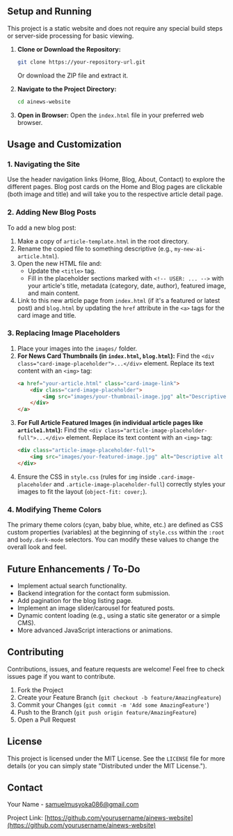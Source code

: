 
## Setup and Running

This project is a static website and does not require any special build steps or server-side processing for basic viewing.

1.  **Clone or Download the Repository:**
    ```bash
    git clone https://your-repository-url.git
    ```
    Or download the ZIP file and extract it.

2.  **Navigate to the Project Directory:**
    ```bash
    cd ainews-website
    ```

3.  **Open in Browser:**
    Open the `index.html` file in your preferred web browser.

## Usage and Customization

### 1. Navigating the Site
Use the header navigation links (Home, Blog, About, Contact) to explore the different pages. Blog post cards on the Home and Blog pages are clickable (both image and title) and will take you to the respective article detail page.

### 2. Adding New Blog Posts
To add a new blog post:
1.  Make a copy of `article-template.html` in the root directory.
2.  Rename the copied file to something descriptive (e.g., `my-new-ai-article.html`).
3.  Open the new HTML file and:
    *   Update the `<title>` tag.
    *   Fill in the placeholder sections marked with `<!-- USER: ... -->` with your article's title, metadata (category, date, author), featured image, and main content.
4.  Link to this new article page from `index.html` (if it's a featured or latest post) and `blog.html` by updating the `href` attribute in the `<a>` tags for the card image and title.

### 3. Replacing Image Placeholders
1.  Place your images into the `images/` folder.
2.  **For News Card Thumbnails (in `index.html`, `blog.html`):**
    Find the `<div class="card-image-placeholder">...</div>` element. Replace its text content with an `<img>` tag:
    ```html
    <a href="your-article.html" class="card-image-link">
        <div class="card-image-placeholder">
            <img src="images/your-thumbnail-image.jpg" alt="Descriptive alt text">
        </div>
    </a>
    ```
3.  **For Full Article Featured Images (in individual article pages like `article1.html`):**
    Find the `<div class="article-image-placeholder-full">...</div>` element. Replace its text content with an `<img>` tag:
    ```html
    <div class="article-image-placeholder-full">
        <img src="images/your-featured-image.jpg" alt="Descriptive alt text for featured image">
    </div>
    ```
4.  Ensure the CSS in `style.css` (rules for `img` inside `.card-image-placeholder` and `.article-image-placeholder-full`) correctly styles your images to fit the layout (`object-fit: cover;`).

### 4. Modifying Theme Colors
The primary theme colors (cyan, baby blue, white, etc.) are defined as CSS custom properties (variables) at the beginning of `style.css` within the `:root` and `body.dark-mode` selectors. You can modify these values to change the overall look and feel.

## Future Enhancements / To-Do

*   Implement actual search functionality.
*   Backend integration for the contact form submission.
*   Add pagination for the blog listing page.
*   Implement an image slider/carousel for featured posts.
*   Dynamic content loading (e.g., using a static site generator or a simple CMS).
*   More advanced JavaScript interactions or animations.

## Contributing

Contributions, issues, and feature requests are welcome! Feel free to check issues page if you want to contribute.
1.  Fork the Project
2.  Create your Feature Branch (`git checkout -b feature/AmazingFeature`)
3.  Commit your Changes (`git commit -m 'Add some AmazingFeature'`)
4.  Push to the Branch (`git push origin feature/AmazingFeature`)
5.  Open a Pull Request

## License

This project is licensed under the MIT License. See the `LICENSE` file for more details (or you can simply state "Distributed under the MIT License.").

## Contact

Your Name - samuelmusyoka086@gmail.com

Project Link: [https://github.com/yourusername/ainews-website](https://github.com/yourusername/ainews-website)
